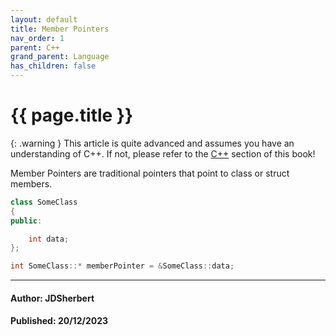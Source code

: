 ```yaml
---
layout: default
title: Member Pointers
nav_order: 1
parent: C++
grand_parent: Language
has_children: false
---
```


{{ page.title }}
======================

{: .warning } This article is quite advanced and assumes you have an understanding of C++.
If not, please refer to the [C++](/docs/Language/C++/C++.html) section of this book!

Member Pointers are traditional pointers that point to class or struct members.

```cpp
class SomeClass 
{
public:

    int data;
};

int SomeClass::* memberPointer = &SomeClass::data;

```

---

#### Author: JDSherbert
#### Published: 20/12/2023